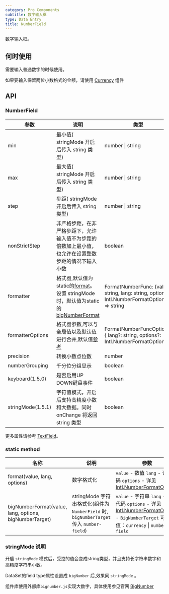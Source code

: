 ```yaml
---
category: Pro Components
subtitle: 数字输入框
type: Data Entry
title: NumberField
---
```


数字输入框。

## 何时使用

需要输入普通数字的时候使用。

如果要输入保留两位小数格式的金额，请使用 [Currency](/components-pro/currency/#Currency) 组件

## API

### NumberField

| 参数 | 说明   | 类型   | 默认值 |
| ---- | ------ | ------ | ------ |
| min  | 最小值( stringMode 开启后传入 string 类型) | number \| string |   MIN_SAFE_INTEGER  |
| max  | 最大值( stringMode 开启后传入 string 类型) | number \| string |    MAX_SAFE_INTEGER   |
| step | 步距( stringMode 开启后传入 string 类型)   | number \| string |        |
| nonStrictStep | 非严格步距，在非严格步距下，允许输入值不为步距的倍数加上最小值，也允许在设置整数步距的情况下输入小数   | boolean | false |
| formatter | 格式器,默认值为static的[format](https://github.com/open-hand/choerodon-ui/blob/master/components-pro/number-field/NumberField.tsx)。设置 stringMode 时，默认值为static的[bigNumberFormat](https://github.com/open-hand/choerodon-ui/blob/master/components-pro/number-field/NumberField.tsx)  | FormatNumberFunc: (value: string, lang: string, options: Intl.NumberFormatOptions) => string |        |
| formatterOptions | 格式器参数,可以与全局值以及默认值进行合并,默认值[参考](https://github.com/open-hand/choerodon-ui/blob/master/components-pro/number-field/NumberField.tsx)   | FormatNumberFuncOptions: { lang?: string, options?: Intl.NumberFormatOptions } |        |
| precision | 转换小数点位数 | number |  |
| numberGrouping | 千分位分组显示 | boolean | true |
| keyboard(1.5.0) | 是否启用UP DOWN键盘事件 | boolean | true |
| stringMode(1.5.1) | 字符值模式，开启后支持高精度小数和大数据。同时 onChange 将返回 string 类型 | boolean |  |


更多属性请参考 [TextField](/components-pro/text-field/#TextField)。

### static method

| 名称 | 说明 | 参数 |
| --- | --- | --- |
| format(value, lang, options) | 数字格式化 | `value` - 数值 `lang` - 语言代码 `options` - 详见[Intl.NumberFormatOptions](https://developer.mozilla.org/zh-CN/docs/Web/JavaScript/Reference/Global_Objects/NumberFormat) |
| bigNumberFormat(value, lang, options, bigNumberTarget) | stringMode 字符串格式化(组件为 `NumberField` 时, `bigNumberTarget` 传入 `number-field`) | `value` - 字符串 `lang` - 语言代码 `options` - 详见[Intl.NumberFormatOptions](https://developer.mozilla.org/zh-CN/docs/Web/JavaScript/Reference/Global_Objects/NumberFormat) - `BigNumberTarget` 可选值：`currency` \| `number-field` |

### stringMode 说明

开启 `stringMode` 模式后，受控的值会变成string类型，并且支持长字符串数字和高精度字符串小数。

DataSet的field type属性设置成 `bigNumber` 后,效果同 `stringMode` 。

组件库使用外部库`bignumber.js`实现大数字，具体使用参见官网 [BigNumber](https://mikemcl.github.io/bignumber.js/)

<style>
.code-box .c7n-pro-input-number-wrapper {
  margin-bottom: .1rem;
}
</style>

